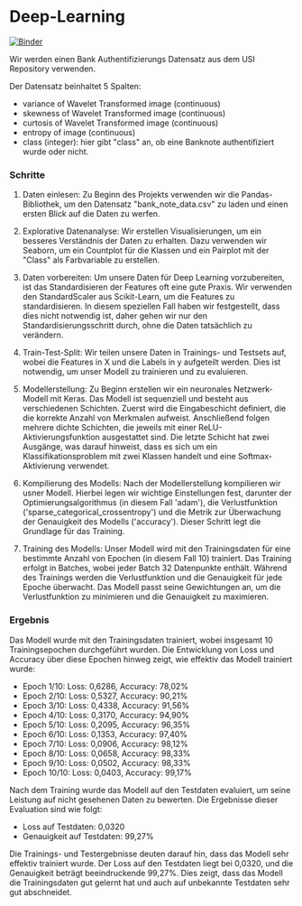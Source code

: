 # Deep-Learning
[![Binder](https://mybinder.org/badge_logo.svg)](https://mybinder.org/v2/gh/beckceline/Deep-Learning/HEAD)

Wir werden einen Bank Authentifizierungs Datensatz aus dem USI Repository verwenden.

Der Datensatz beinhaltet 5 Spalten:

* variance of Wavelet Transformed image (continuous)
* skewness of Wavelet Transformed image (continuous)
* curtosis of Wavelet Transformed image (continuous)
* entropy of image (continuous)
* class (integer): hier gibt "class" an, ob eine Banknote authentifiziert wurde oder nicht.

### Schritte

1. Daten einlesen: Zu Beginn des Projekts verwenden wir die Pandas-Bibliothek, um den Datensatz "bank_note_data.csv" zu laden und einen ersten Blick auf die Daten zu werfen.

2. Explorative Datenanalyse: Wir erstellen Visualisierungen, um ein besseres Verständnis der Daten zu erhalten. Dazu verwenden wir Seaborn, um ein Countplot für die Klassen und ein Pairplot mit der "Class" als Farbvariable zu erstellen.

3. Daten vorbereiten: Um unsere Daten für Deep Learning vorzubereiten, ist das Standardisieren der Features oft eine gute Praxis. Wir verwenden den StandardScaler aus Scikit-Learn, um die Features zu standardisieren. In diesem speziellen Fall haben wir festgestellt, dass dies nicht notwendig ist, daher gehen wir nur den Standardisierungsschritt durch, ohne die Daten tatsächlich zu verändern.

4. Train-Test-Split: Wir teilen unsere Daten in Trainings- und Testsets auf, wobei die Features in X und die Labels in y aufgeteilt werden. Dies ist notwendig, um unser Modell zu trainieren und zu evaluieren.

5. Modellerstellung: Zu Beginn erstellen wir ein neuronales Netzwerk-Modell mit Keras. Das Modell ist sequenziell und besteht aus verschiedenen Schichten. Zuerst wird die Eingabeschicht definiert, die die korrekte Anzahl von Merkmalen aufweist. Anschließend folgen mehrere dichte Schichten, die jeweils mit einer ReLU-Aktivierungsfunktion ausgestattet sind. Die letzte Schicht hat zwei Ausgänge, was darauf hinweist, dass es sich um ein Klassifikationsproblem mit zwei Klassen handelt und eine Softmax-Aktivierung verwendet.

6. Kompilierung des Modells: Nach der Modellerstellung kompilieren wir usner Modell. Hierbei legen wir wichtige Einstellungen fest, darunter der Optimierungsalgorithmus (in diesem Fall 'adam'), die Verlustfunktion ('sparse_categorical_crossentropy') und die Metrik zur Überwachung der Genauigkeit des Modells ('accuracy'). Dieser Schritt legt die Grundlage für das Training.

7. Training des Modells: Unser Modell wird mit den Trainingsdaten für eine bestimmte Anzahl von Epochen (in diesem Fall 10) trainiert. Das Training erfolgt in Batches, wobei jeder Batch 32 Datenpunkte enthält. Während des Trainings werden die Verlustfunktion und die Genauigkeit für jede Epoche überwacht. Das Modell passt seine Gewichtungen an, um die Verlustfunktion zu minimieren und die Genauigkeit zu maximieren.


### Ergebnis

Das Modell wurde mit den Trainingsdaten trainiert, wobei insgesamt 10 Trainingsepochen durchgeführt wurden. Die Entwicklung von Loss und Accuracy über diese Epochen hinweg zeigt, wie effektiv das Modell trainiert wurde:

- Epoch 1/10: Loss: 0,6286, Accuracy: 78,02%
- Epoch 2/10: Loss: 0,5327, Accuracy: 90,21%
- Epoch 3/10: Loss: 0,4338, Accuracy: 91,56%
- Epoch 4/10: Loss: 0,3170, Accuracy: 94,90%
- Epoch 5/10: Loss: 0,2095, Accuracy: 96,35%
- Epoch 6/10: Loss: 0,1353, Accuracy: 97,40%
- Epoch 7/10: Loss: 0,0906, Accuracy: 98,12%
- Epoch 8/10: Loss: 0,0658, Accuracy: 98,33%
- Epoch 9/10: Loss: 0,0502, Accuracy: 98,33%
- Epoch 10/10: Loss: 0,0403, Accuracy: 99,17%

Nach dem Training wurde das Modell auf den Testdaten evaluiert, um seine Leistung auf nicht gesehenen Daten zu bewerten. Die Ergebnisse dieser Evaluation sind wie folgt:

- Loss auf Testdaten: 0,0320
- Genauigkeit auf Testdaten: 99,27%

Die Trainings- und Testergebnisse deuten darauf hin, dass das Modell sehr effektiv trainiert wurde. Der Loss auf den Testdaten liegt bei 0,0320, und die Genauigkeit beträgt beeindruckende 99,27%. Dies zeigt, dass das Modell die Trainingsdaten gut gelernt hat und auch auf unbekannte Testdaten sehr gut abschneidet.
